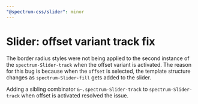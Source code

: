 ```yaml
---
"@spectrum-css/slider": minor
---
```


# Slider: offset variant track fix

The border radius styles were not being applied to the second instance of the `spectrum-Slider-track` when the offset variant is activated. The reason for this bug is because when the `offset` is selected, the template structure changes as `spectrum-Slider-fill` gets added to the slider.

Adding a sibling combinator `&~.spectrum-Slider-track` to `spectrum-Slider-track` when offset is activated resolved the issue.
